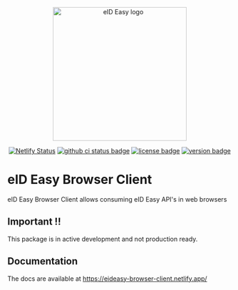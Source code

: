 <p align="center"><a href="https://eideasy.com/" target="_blank" rel="noopener noreferrer"><img width="300" src="https://eideasy.com/wp-content/uploads/2020/11/eid-easy-logo-1.png" alt="eID Easy logo"></a></p>

<p align="center">
  <a href="https://app.netlify.com/sites/eideasy-browser-client/deploys"><img src="https://api.netlify.com/api/v1/badges/75cb270d-cc4f-473c-9940-9d6effe6093a/deploy-status" alt="Netlify Status" style="max-width:100%;"></a>
  <a href="https://github.com/eideasy/eideasy-browser-client/actions/workflows/ci.yml"><img src="https://github.com/eideasy/eideasy-browser-client/actions/workflows/ci.yml/badge.svg?branch=master" alt="github ci status badge" style="max-width:100%;"></a>
  <a href="https://github.com/eideasy/eideasy-browser-client/blob/master/LICENSE"><img src="https://img.shields.io/npm/l/@eid-easy/eideasy-browser-client" alt="license badge" style="max-width:100%;"></a>
  <a href="https://www.npmjs.com/package/@eid-easy/eideasy-browser-client"><img src="https://img.shields.io/npm/v/@eid-easy/eideasy-browser-client" alt="version badge" style="max-width:100%;"></a>
</p>

# eID Easy Browser Client
eID Easy Browser Client allows consuming eID Easy API's in web browsers

## Important !!
This package is in active development and not production ready.

## Documentation
The docs are available at https://eideasy-browser-client.netlify.app/
